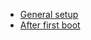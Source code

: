 - [General setup](https://wiki.almalinux.org/documentation/installation-guide.html#installation)
- [After first boot](https://wiki.almalinux.org/documentation/after-installation-guide.html#update-the-system-and-check-for-security-updates)
